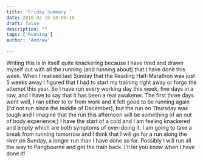 ```yaml
---
title: 'Friday Summary '
date: 2010-02-19 18:00:18
draft: false
description: ""
tags: ['Running']
author: 'Andrew'

---
```


Writing this is in itself quite knackering because I have tired and drawn myself out with all the running (and running about) that I have done this week. When I realised last Sunday that the Reading Half-Marathon was just 5 weeks away I figured that I had to start my training right away or forgo the attempt this year. So I have run every working day this week, five days in a row, and I have to say that it has been a real awakener. The first three days went well, I ran either to or from work and it felt good to be running again (I'd not run since the middle of December), but the run on Thursday was tough and I imagine that the run this afternoon will be something of an out of body experience;) I have the start of a cold and I am feeling knackered and empty which are both symptoms of over-doing it. I am going to take a break from running tomorrow and I think that I will go for a run along the river on Sunday, a longer run than I have done so far. Possibly I will run all the way to Pangbourne and get the train back. I'll let you know when I have done it!
